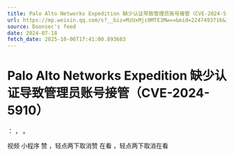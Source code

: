 ```yaml
---
title: Palo Alto Networks Expedition 缺少认证导致管理员账号接管（CVE-2024-5910）
url: https://mp.weixin.qq.com/s?__biz=MzUxMjc0MTE3Mw==&mid=2247493716&idx=1&sn=274dfdfdefd7e1216a27757884a435e2
source: Doonsec's feed
date: 2024-07-18
fetch_date: 2025-10-06T17:41:00.893683
---
```


# Palo Alto Networks Expedition 缺少认证导致管理员账号接管（CVE-2024-5910）

：
，
。

视频
小程序
赞
，轻点两下取消赞
在看
，轻点两下取消在看